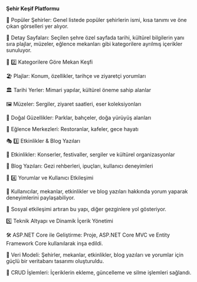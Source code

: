 **Şehir Keşif Platformu**


🔹 Popüler Şehirler: Genel listede popüler şehirlerin ismi, kısa tanımı ve öne çıkan görselleri yer alıyor.

🔹 Detay Sayfaları: Seçilen şehre özel sayfada tarihi, kültürel bilgilerin yanı sıra plajlar, müzeler, eğlence mekanları gibi kategorilere ayrılmış içerikler sunuluyor.



📌 2️⃣ Kategorilere Göre Mekan Keşfi

🏖 Plajlar: Konum, özellikler, tarihçe ve ziyaretçi yorumları

🏛 Tarihi Yerler: Mimari yapılar, kültürel öneme sahip alanlar

🖼 Müzeler: Sergiler, ziyaret saatleri, eser koleksiyonları

🌿 Doğal Güzellikler: Parklar, bahçeler, doğa yürüyüş alanları

🎉 Eğlence Merkezleri: Restoranlar, kafeler, gece hayatı



🎭 3️⃣ Etkinlikler & Blog Yazıları

📅 Etkinlikler: Konserler, festivaller, sergiler ve kültürel organizasyonlar

📝 Blog Yazıları: Gezi rehberleri, ipuçları, kullanıcı deneyimleri



💬 4️⃣ Yorumlar ve Kullanıcı Etkileşimi

🔹 Kullanıcılar, mekanlar, etkinlikler ve blog yazıları hakkında yorum yaparak deneyimlerini paylaşabiliyor.

🔹 Sosyal etkileşimi artıran bu yapı, diğer gezginlere yol gösteriyor.



5️⃣ Teknik Altyapı ve Dinamik İçerik Yönetimi

🛠 ASP.NET Core ile Geliştirme: Proje, ASP.NET Core MVC ve Entity Framework Core kullanılarak inşa edildi.

 💾 Veri Modeli: Şehirler, mekanlar, etkinlikler, blog yazıları ve yorumlar için güçlü bir veritabanı tasarımı oluşturuldu.

 🔄 CRUD İşlemleri: İçeriklerin ekleme, güncelleme ve silme işlemleri sağlandı.
